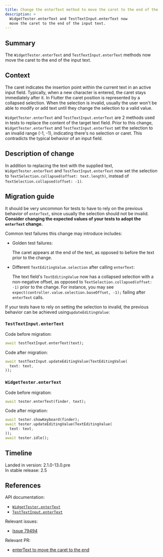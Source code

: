 ```yaml
---
title: Change the enterText method to move the caret to the end of the input text
description: >
  WidgetTester.enterText and TestTextInput.enterText now
  move the caret to the end of the input text.
---
```


## Summary

The `WidgetTester.enterText` and `TestTextInput.enterText` methods
now move the caret to the end of the input text.

## Context

The caret indicates the insertion point within the current text in an
active input field. Typically, when a new character is entered, the
caret stays immediately after it. In Flutter the caret position is
represented by a collapsed selection. When the selection is invalid,
usually the user won't be able to modify or add text until they
change the selection to a valid value.

`WidgetTester.enterText` and `TestTextInput.enterText` are 2 methods
used in tests to replace the content of the target text field. Prior
to this change, `WidgetTester.enterText` and `TestTextInput.enterText`
set the selection to an invalid range (-1, -1), indicating there's
no selection or caret. This contradicts the typical behavior of an
input field.

## Description of change

In addition to replacing the text with the supplied text,
`WidgetTester.enterText` and `TestTextInput.enterText` now set the
selection to `TextSelection.collapsed(offset: text.length)`, instead
of `TextSelection.collapsed(offset: -1)`.

## Migration guide

It should be very uncommon for tests to have to rely on the
previous behavior of `enterText`, since usually the selection
should not be invalid. **Consider changing the expected values of
your tests to adopt the `enterText` change.**

Common test failures this change may introduce includes:

- Golden test failures:

  The caret appears at the end of the text, as opposed to before
  the text prior to the change.

- Different `TextEditingValue.selection` after calling `enterText`:

  The text field's `TextEditingValue` now has a collapsed
  selection with a non-negative offset, as opposed to
  `TextSelection.collapsed(offset: -1)` prior to the change.
  For instance, you may see
  `expect(controller.value.selection.baseOffset, -1);`
  failing after `enterText` calls.

If your tests have to rely on setting the selection to invalid,
the previous behavior can be achieved using`updateEditingValue`:

### `TestTextInput.enterText`

Code before migration:

```dart
await testTextInput.enterText(text);
```

Code after migration:

```dart
await testTextInput.updateEditingValue(TextEditingValue(
  text: text,
));
```

### `WidgetTester.enterText`

Code before migration:

```dart
await tester.enterText(finder, text);
```

Code after migration:

```dart
await tester.showKeyboard(finder);
await tester.updateEditingValue(TextEditingValue(
  text: text,
));
await tester.idle();
```

## Timeline

Landed in version: 2.1.0-13.0.pre<br>
In stable release: 2.5

## References

API documentation:

* [`WidgetTester.enterText`][]
* [`TestTextInput.enterText`][]

Relevant issues:

* [Issue 79494][]

Relevant PR:

* [enterText to move the caret to the end][]


[`WidgetTester.enterText`]: {{site.api}}/flutter/flutter_test/WidgetTester/enterText.html
[`TestTextInput.enterText`]: {{site.api}}/flutter/flutter_test/TestTextInput/enterText.html

[Issue 79494]: {{site.repo.flutter}}/issues/79494
[enterText to move the caret to the end]: {{site.repo.flutter}}/pull/79506
